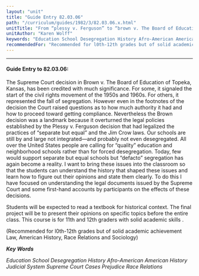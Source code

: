 ```yaml
---
layout: "unit"
title: "Guide Entry 82.03.06"
path: "/curriculum/guides/1982/3/82.03.06.x.html"
unitTitle: "From “plessy v. Ferguson” to “brown v. The Board of Education of Topeka, Kansas”: The Supreme Court Rules on School Desegregation"
unitAuthor: "Karen Wolff"
keywords: "Education School Desegregation History Afro-American American History Judicial System Supreme Court Cases Prejudice Race Relations"
recommendedFor: "Recommended for l0th-12th grades but of solid academic achievement Law, American History, Race Relations and Sociology"
---
```

<body>
<hr/>
 <h4>
  Guide Entry to 82.03.06:
 </h4>
 The Supreme Court decision in Brown v.  The Board of Education of Topeka, Kansas, has been credited with much significance.  For some, it signaled the start of the civil rights movement of the 1950s and 1960s.  For others, it represented the fall of segregation.  However even in the footnotes of the decision the Court raised questions as to how much authority it had and how to proceed toward getting compliance.  Nevertheless the Brown decision was a landmark because it overturned the legal policies established by the Plessy v. Ferguson decision that had legalized the practices of “separate but equal” and the Jim Crow laws.  Our schools are still by and large not integrated—and probably not even desegregated.  All over the United States people are calling for “quality” education and neighborhood schools rather than for forced desegregation.  Today, few would support separate but equal schools but “defacto” segregation has again become a reality.  I want to bring these issues into the classroom so that the students can understand the history that shaped these issues and learn how to figure out their opinions and state them clearly.  To do this I have focused on understanding the legal documents issued by the Supreme Court and some first-hand accounts by participants on the effects of these decisions.
 <p>
  Students will be expected to read a textbook for historical context. The final project will be to present their opinions on specific topics before the entire class.  This course is for 11th and 12th graders with solid academic skills .
 </p>
 <p>
  (Recommended for l0th-12th grades but of solid academic achievement Law, American History, Race Relations and Sociology)
 </p>
<p>
  <b>
   <i>
    Key Words
   </i>
  </b>
  <br/>
 </p>
 <p>
  <i>
   Education School Desegregation History Afro-American American History Judicial System Supreme Court Cases Prejudice Race Relations
  </i>
 </p>

</body>